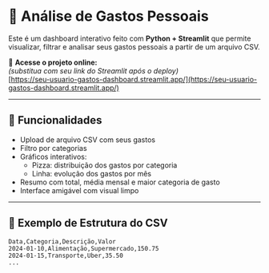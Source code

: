 
# 💸 Análise de Gastos Pessoais

Este é um dashboard interativo feito com **Python + Streamlit** que permite visualizar, filtrar e analisar seus gastos pessoais a partir de um arquivo CSV.

🔗 **Acesse o projeto online:**  
*(substitua com seu link do Streamlit após o deploy)*  
[https://seu-usuario-gastos-dashboard.streamlit.app/](https://seu-usuario-gastos-dashboard.streamlit.app/)

---

## 📌 Funcionalidades

- Upload de arquivo CSV com seus gastos
- Filtro por categorias
- Gráficos interativos:
  - Pizza: distribuição dos gastos por categoria
  - Linha: evolução dos gastos por mês
- Resumo com total, média mensal e maior categoria de gasto
- Interface amigável com visual limpo

---

## 📁 Exemplo de Estrutura do CSV

```csv
Data,Categoria,Descrição,Valor
2024-01-10,Alimentação,Supermercado,150.75
2024-01-15,Transporte,Uber,35.50
...
